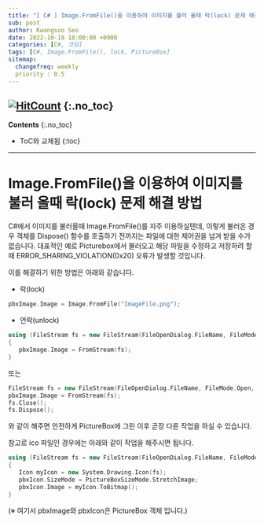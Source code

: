 ```yaml
---
title: "[ C# ] Image.FromFile()을 이용하여 이미지를 불러 올때 락(lock) 문제 해결 방법" 
sub: post
author: Kwangsoo Seo
date: 2022-10-18 18:00:00 +0900
categories: [C#, 코딩]
tags: [C#, Image.FromFile(), lock, PictureBox]
sitemap:
  changefreq: weekly
  priority : 0.5
---
```

[![HitCount](https://hits.dwyl.com/MonosLab/post16.svg?style=flat-square)](http://hits.dwyl.com/MonosLab/post16)
{:.no_toc}
---
**Contents**
{:.no_toc}

* ToC와 교체됨
{:toc}  

---
# **Image.FromFile()을 이용하여 이미지를 불러 올때 락(lock) 문제 해결 방법**  
C#에서 이미지를 불러올때 Image.FromFile()를 자주 이용하실텐데, 이렇게 불러온 경우 객체를 Dispose() 함수를 호출하기 전까지는 파일에 대한 제어권을 넘겨 받을 수가 없습니다. 대표적인 예로 Picturebox에서 불러오고 해당 파일을 수정하고 저장하려 할때 ERROR_SHARING_VIOLATION(0x20) 오류가 발생할 것입니다.

이를 해결하기 위한 방법은 아래와 같습니다.

* 락(lock)   
```cpp   
pbxImage.Image = Image.FromFile("ImageFile.png");
```   

* 언락(unlock)   
```cpp   
using (FileStream fs = new FileStream(FileOpenDialog.FileName, FileMode.Open, FileAccess.Read))
{
   pbxImage.Image = FromStream(fs);
}
```   
또는
```cpp   
FileStream fs = new FileStream(FileOpenDialog.FileName, FileMode.Open, FileAccess.Read);
pbxImage.Image = FromStream(fs);
fs.Close();
fs.Dispose();
```  

와 같이 해주면 안전하게 PictureBox에 그린 이후 곧장 다른 작업을 하실 수 있습니다.

참고로 ico 파일인 경우에는 아래와 같이 작업을 해주시면 됩니다.   
```cpp   
using (FileStream fs = new FileStream(FileOpenDialog.FileName, FileMode.Open, FileAccess.Read))
{
   Icon myIcon = new System.Drawing.Icon(fs);
   pbxIcon.SizeMode = PictureBoxSizeMode.StretchImage;
   pbxIcon.Image = myIcon.ToBitmap();
}
``` 

(※ 여기서 pbxImage와 pbxIcon은 PictureBox 객체 입니다.)

